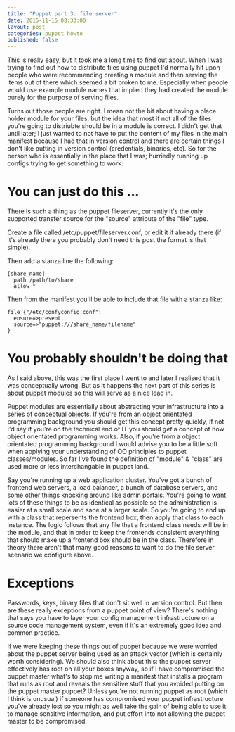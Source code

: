 ```yaml
---
title: "Puppet part 3: file server"
date: 2015-11-15 08:33:00
layout: post
categories: puppet howto
published: false
---
```


This is really easy, but it took me a long time to find out about. When I was trying to find out how to distribute files using puppet I'd normally hit upon people who were recommending creating a module and then serving the items out of there which seemed a bit broken to me. Especially when people would use example module names that implied they had created the module purely for the purpose of serving files.

Turns out those people are right. I mean not the bit about having a place holder module for your files, but the idea that most if not all of the files you're going to distriubte should be in a module is correct. I didn't get that until later; I just wanted to not have to put the content of my files in the main manifest because I had that in version control and there are certain things I don't like putting in version control (credentials, binaries, etc). So for the person who is essentially in the place that I was; hurriedly running up configs trying to get something to work:

# You can just do this ...

There is such a thing as the puppet fileserver, currently it's the only supported transfer source for the "source" attribute of the "file" type.

Create a file called /etc/puppet/fileserver.conf, or edit it if already there (if it's already there you probably don't need this post the format is that simple).

Then add a stanza line the following:

    [share_name]
      path /path/to/share
      allow *

Then from the manifest you'll be able to include that file with a stanza like:

    file {"/etc/confyconfig.conf":
      ensure=>present,
      source=>"puppet:///share_name/filename"
    }

# You probably shouldn't be doing that

As I said above, this was the first place I went to and later I realised that it was conceptually wrong. But as it happens the next part of this series is about puppet modules so this will serve as a nice lead in.

Puppet modules are essentially about abstracting your infrastructure into a series of conceptual objects. If you're from an object orientated programming background you should get this concept pretty quickly, if not I'd say if you're on the technical end of IT you should *get* a concept of how object orientated programming works. Also, if you're from a object orientated programming background I would advise you to be a little soft when applying your understanding of OO principles to puppet classes/modules. So far I've found the definition of "module" & "class" are used more or less interchangable in puppet land. 

Say you're running up a web application cluster. You've got a bunch of frontend web servers, a load balancer, a bunch of database servers, and some other things knocking around like admin portals. You're going to want lots of these things to be as identical as possible so the administration is easier at a small scale and sane at a larger scale. So you're going to end up with a class  that repersents the frontend box, then apply that class to each instance. The logic follows that any file that a frontend class needs will be in the module, and that in order to keep the frontends consistent everything that should make up a frontend box should be in the class. Therefore in theory there aren't that many good reasons to want to do the file server scenario we configure above.

# Exceptions

Passwords, keys, binary files that don't sit well in version control. But then are these really exceptions from a puppet point of view? There's nothing that says you have to layer your config management infrastructure on a source code management system, even if it's an extremely good idea and common practice.

If we were keeping these things out of puppet because we were worried about the puppet server being used as an attack vector (which is certainly worth considering). We should also think about this: the puppet server effectively has root on all your boxes anyway, so if I have compromised the puppet master what's to stop me writing a manifest that installs a program that runs as root and reveals the sensitive stuff that you avoided putting on the puppet master puppet? Unless you're not running puppet as root (which I think is unusual) if someone has compromised your puppet infrastructure you've already lost so you might as well take the gain of being able to use it to manage sensitive information, and put effort into not allowing the puppet master to be compromised.
